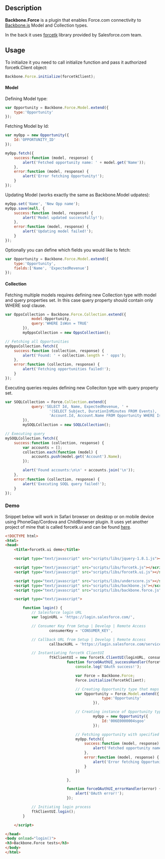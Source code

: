 ## Description

**Backbone.Force** is a plugin that enables Force.com connectivity to [Backbone.js](http://backbonejs.org/) Model and Collection types.

In the back it uses [forcetk](https://github.com/developerforce/Force.com-JavaScript-REST-Toolkit) library provided by Salesforce.com team.

## Usage

To initialize it you need to call initialize function and pass it authorized forcetk.Client object:

```JavaScript
Backbone.Force.initialize(forcetkClient);
```

#### Model

Defining Model type:

```JavaScript
var Opportunity = Backbone.Force.Model.extend({
    type:'Opportunity'
});
```

Fetching Model by Id:
```JavaScript
var myOpp = new Opportunity({
    Id:'OPPORTUNITY_ID'
});

myOpp.fetch({
    success:function (model, response) {
        alert('Fetched opportunity name: ' + model.get('Name'));
    },
    error:function (model, response) {
        alert('Error fetching Opportunity!');
    }
});
```

Updating Model (works exactly the same as Backbone.Model udpates):
```JavaScript
myOpp.set('Name', 'New Opp name');
myOpp.save(null, {
    success:function (model, response) {
        alert('Model updated successfully!');
    },
    error:function (model, response) {
        alert('Updating model failed!');
    }
});
```

Optionally you can define which fields you would like to fetch:
```JavaScript
var Opportunity = Backbone.Force.Model.extend({
    type:'Opportunity',
    fields:['Name', 'ExpectedRevenue']
});
```

#### Collection

Fetching multiple models requires defining new Collection type with model and query properties set. In this case query property should contain only WHERE soql clause.

```JavaScript
var OppsCollection = Backbone.Force.Collection.extend({
            model:Opportunity,
            query:'WHERE IsWon = TRUE'
        }),
        myOppsCollection = new OppsCollection();

// Fetching all Opportunities
myOppsCollection.fetch({
    success:function (collection, response) {
        alert('Found: ' + collection.length + ' opps');
    },
    error:function (collection, response) {
        alert('Fetching opportunities failed!');
    }
});
```

Executing queries requies defining new Colleciton type with query property set.

```JavaScript
var SOQLCollection = Force.Collection.extend({
            query:'SELECT Id, Name, ExpectedRevenue, ' +
                    '(SELECT Subject, DurationInMinutes FROM Events), ' +
                    'Account.Id, Account.Name FROM Opportunity WHERE IsWon = TRUE'
        }),
        mySOQLCollection = new SOQLCollection();

// Executing query
mySOQLCollection.fetch({
    success:function (collection, response) {
        var accounts = [];
        collection.each(function (model) {
            accounts.push(model.get('Account').Name);
        });

        alert('Found accounts:\n\n' + accounts.join('\n'));
    },
    error:function (collection, response) {
        alert('Executing SOQL query failed!');
    }
});
```

### Demo

Snippet below will work in Safari browser on desktop or on mobile device using PhoneGap/Cordova and ChildBrowser plugin. It uses yet another project of mine that is called forcetk.ui and can be found [here](http://github.com/pwalczyszyn/forcetk.ui).

```html
<!DOCTYPE html>
<html>
<head>
    <title>forcetk.ui demo</title>

    <script type="text/javascript" src="scripts/libs/jquery-1.8.1.js"></script>

    <script type="text/javascript" src="scripts/libs/forcetk.js"></script>
    <script type="text/javascript" src="scripts/libs/forcetk.ui.js"></script>

    <script type="text/javascript" src="scripts/libs/underscore.js"></script>
    <script type="text/javascript" src="scripts/libs/backbone.js"></script>
    <script type="text/javascript" src="scripts/libs/backbone.force.js"></script>

    <script type="text/javascript">

        function login() {
            // Salesforce login URL
            var loginURL = 'https://login.salesforce.com/',

            // Consumer Key from Setup | Develop | Remote Access
                    consumerKey = 'CONSUMER_KEY',

            // Callback URL from Setup | Develop | Remote Access
                    callbackURL = 'https://login.salesforce.com/services/oauth2/success',

            // Instantiating forcetk ClientUI
                    ftkClientUI = new forcetk.ClientUI(loginURL, consumerKey, callbackURL,
                            function forceOAuthUI_successHandler(forcetkClient) { // successCallback
                                console.log('OAuth success!');

                                var Force = Backbone.Force;
                                Force.initialize(forcetkClient);

                                // Creating Opportunity type that maps to Salesforce Opportunity object
                                var Opportunity = Force.Model.extend({
                                            type:'Opportunity'
                                        }),

                                // Creating instance of Opportunity type with specified id
                                        myOpp = new Opportunity({
                                            Id:'006E0000004sgoo'
                                        });

                                // Fetching opportunity with specified id
                                myOpp.fetch({
                                    success:function (model, response) {
                                        alert('Fetched opportunity name: ' + model.get('Name'));
                                    },
                                    error:function (model, response) {
                                        alert('Error fetching Opportunity!');
                                    }
                                })

                            },

                            function forceOAuthUI_errorHandler(error) { // errorCallback
                                alert('OAuth error!');
                            });

            // Initiating login process
            ftkClientUI.login();
        }

    </script>

</head>
<body onload="login()">
<h3>Backbone.Force tests</h3>
</body>
</html>
```